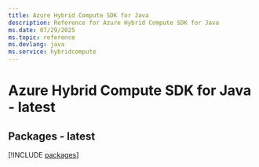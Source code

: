 ```yaml
---
title: Azure Hybrid Compute SDK for Java
description: Reference for Azure Hybrid Compute SDK for Java
ms.date: 07/29/2025
ms.topic: reference
ms.devlang: java
ms.service: hybridcompute
---
```

# Azure Hybrid Compute SDK for Java - latest
## Packages - latest
[!INCLUDE [packages](hybrid-compute-index.md)]